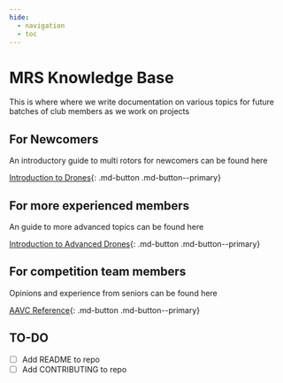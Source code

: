 ```yaml
---
hide:
  - navigation
  - toc
---
```

# MRS Knowledge Base

This is where where we write documentation on various topics for future batches of club members as we work on projects

## For Newcomers

An introductory guide to multi rotors for newcomers can be found here

[Introduction to Drones](basic/basic_introduction){: .md-button .md-button--primary}

## For more experienced members
An guide to more advanced topics can be found here

[Introduction to Advanced Drones](advanced/introduction_to_advanced_drones){: .md-button .md-button--primary}

## For competition team members
Opinions and experience from seniors can be found here

[AAVC Reference](competition/AAVC_reference){: .md-button .md-button--primary}

## TO-DO
- [ ] Add README to repo
- [ ] Add CONTRIBUTING to repo